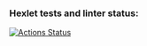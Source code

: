 ### Hexlet tests and linter status:
[![Actions Status](https://github.com/callmemaruska/frontend-project-44/workflows/hexlet-check/badge.svg)](https://github.com/callmemaruska/frontend-project-44/actions)